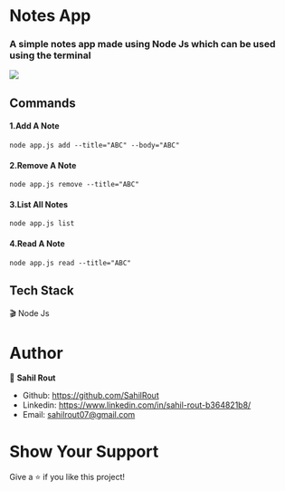 # Notes App

### A simple notes app made using Node Js which can be used using the terminal

<img src="https://i.ibb.co/jk8mMW4/Screenshot-2021-10-22-215845.png">

## Commands

#### 1.Add A Note

```
node app.js add --title="ABC" --body="ABC"
```

#### 2.Remove A Note

```
node app.js remove --title="ABC"
```

#### 3.List All Notes

```
node app.js list
```

#### 4.Read A Note

```
node app.js read --title="ABC"
```

## Tech Stack

:clapper: Node Js <br>

# Author

👤 **Sahil Rout**

- Github: https://github.com/SahilRout
- Linkedin: https://www.linkedin.com/in/sahil-rout-b364821b8/
- Email: sahilrout07@gmail.com

# Show Your Support

Give a ⭐️ if you like this project!
